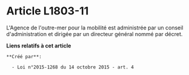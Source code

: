 # Article L1803-11

L'Agence de l'outre-mer pour la mobilité est administrée par un conseil d'administration et dirigée par un directeur général
nommé par décret.

**Liens relatifs à cet article**

	**Créé par**:

	  - Loi n°2015-1268 du 14 octobre 2015 - art. 4
